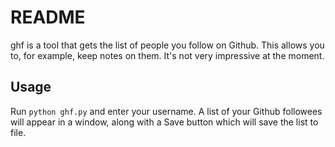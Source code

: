 # README

ghf is a tool that gets the list of people you follow on Github. This allows you to, for example, keep notes on them. It's not very impressive at the moment.

## Usage

Run `python ghf.py` and enter your username. A list of your Github followees will appear in a window, along with a Save button which will save the list to file.
